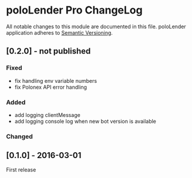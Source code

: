# poloLender Pro ChangeLog

All notable changes to this module are documented in this file.
poloLender application adheres to [Semantic Versioning](http://semver.org/).

## [0.2.0] - not published

### Fixed
- fix handling env variable numbers
- fix Polonex API error handling

### Added
- add logging clientMessage
- add logging console log when new bot version is available

### Changed


## [0.1.0] - 2016-03-01
First release
